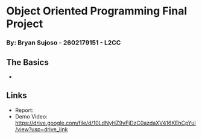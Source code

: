 # Object Oriented Programming Final Project
### By: Bryan Sujoso - 2602179151 - L2CC

## The Basics
-

## Links
- Report:
- Demo Video: https://drive.google.com/file/d/10LdNyHZ9vFjDzC0azdaXV416KEhCpYul/view?usp=drive_link
